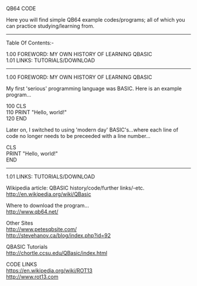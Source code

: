 QB64 CODE

Here you will find simple QB64 example codes/programs; all of which you can practice studying/learning from.

-----

Table Of Contents:-

1.00 FOREWORD: MY OWN HISTORY OF LEARNING QBASIC  
1.01 LINKS: TUTORIALS/DOWNLOAD

-----

1.00 FOREWORD: MY OWN HISTORY OF LEARNING QBASIC

My first 'serious' programming language was BASIC. Here is an example program...

100 CLS  
110 PRINT "Hello, world!"  
120 END

Later on, I switched to using 'modern day' BASIC's...where each line of code no longer needs to be preceeded with a line number...

CLS  
PRINT "Hello, world!"  
END

-----

1.01 LINKS: TUTORIALS/DOWNLOAD

Wikipedia article: QBASIC history/code/further links/-etc.  
http://en.wikipedia.org/wiki/QBasic

Where to download the program...  
http://www.qb64.net/

Other Sites  
http://www.petesqbsite.com/  
http://stevehanov.ca/blog/index.php?id=92  

QBASIC Tutorials  
http://chortle.ccsu.edu/QBasic/index.html  

CODE LINKS  
https://en.wikipedia.org/wiki/ROT13  
http://www.rot13.com  


